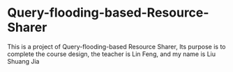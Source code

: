 # Query-flooding-based-Resource-Sharer
This is a project of Query-flooding-based Resource Sharer, Its purpose is to complete the course design, the teacher is Lin Feng, and my name is Liu Shuang Jia
